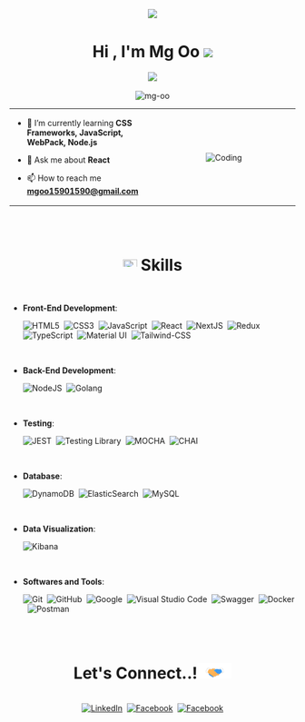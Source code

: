 <p align="center" ><img  src = "https://github.com/7oSkaaa/7oSkaaa/blob/main/Images/about_me.gif?raw=true" width = 100px></p>
<h1 align="center"><b>Hi , I'm Mg Oo   </b><img src="https://media.giphy.com/media/hvRJCLFzcasrR4ia7z/giphy.gif" width="35"></h1>
<p align="center"><a href="https://github.com/DenverCoder1/readme-typing-svg"><img src="https://readme-typing-svg.herokuapp.com?font=Time+New+Roman&color=cyan&size=20&center=true&vCenter=true&width=600&height=50&lines=A+Passionate+React+Frontend+Developer;Love+to+learn+new+languages+and+coding+.....<3"></a></p>
<p align="center"> <img src="https://komarev.com/ghpvc/?username=mg-oo&label=Profile%20views&color=0e75b6&style=flat" alt="mg-oo" /> </p>

<table align="center">
<tr border="none">
<td width="50%" align="left">

- 🌱 I’m currently learning **CSS Frameworks, JavaScript, WebPack, Node.js**

- 💬 Ask me about **React**

- 📫 How to reach me **mgoo15901590@gmail.com**

</td>
  <td width="50%" align="center">
    <img align="center" alt="Coding" width="450" src="https://repository-images.githubusercontent.com/588181932/e36ec678-7984-4cdd-8e4c-a3932772ff8e">
  </td>
</tr>
</table>

<br>
<br>

## <h1 align="center"><picture><img src="https://media2.giphy.com/media/QssGEmpkyEOhBCb7e1/giphy.gif?cid=ecf05e47a0n3gi1bfqntqmob8g9aid1oyj2wr3ds3mg700bl&rid=giphy.gif" width ="25" height="20"></picture> **Skills**</h1>

<br>

<p align="center">

- **Front-End Development**:

  ![HTML5](https://img.shields.io/badge/HTML5%20-%23E34F26.svg?style=for-the-badge&logo=html5&logoColor=white)&nbsp;
  ![CSS3](https://img.shields.io/badge/CSS%20-%231572B6.svg?style=for-the-badge&logo=css3&logoColor=white)&nbsp;
  ![JavaScript](https://img.shields.io/badge/JavaScript%20-%23F7DF1E.svg?style=for-the-badge&logo=javascript&logoColor=black)&nbsp;
  ![React](https://img.shields.io/badge/react-%2320232a.svg?style=for-the-badge&logo=react&logoColor=%2361DAFB)&nbsp;
  ![NextJS](https://img.shields.io/badge/Next-black?style=for-the-badge&logo=next.js&logoColor=white)&nbsp;
  ![Redux](https://img.shields.io/badge/Redux-593D88?style=for-the-badge&logo=redux&logoColor=white)&nbsp;
  ![TypeScript](https://shields.io/badge/TypeScript-3178C6?logo=TypeScript&logoColor=FFF&style=for-the-badge)&nbsp;
  ![Material UI](https://img.shields.io/badge/Material%20UI-007FFF?style=for-the-badge&logo=mui&logoColor=white)&nbsp;
  ![Tailwind-CSS](https://img.shields.io/badge/tailwindcss-0F172A?&logo=tailwindcss&style=for-the-badge)&nbsp;

<br>

- **Back-End Development**:

  ![NodeJS](https://img.shields.io/badge/Node.js-43853D?style=for-the-badge&logo=node.js&logoColor=white)&nbsp;
  ![Golang](https://img.shields.io/badge/Go-00ADD8?style=for-the-badge&logo=go&logoColor=white)

<br>

- **Testing**:

  ![JEST](https://img.shields.io/badge/-jest-%23C21325?style=for-the-badge&logo=jest&logoColor=white)&nbsp;
  ![Testing Library](https://img.shields.io/badge/-TestingLibrary-%23E33332?style=for-the-badge&logo=testing-library&logoColor=white)&nbsp;
  ![MOCHA](https://img.shields.io/badge/-mocha-%238D6748?style=for-the-badge&logo=mocha&logoColor=white)&nbsp;
  ![CHAI](https://img.shields.io/badge/chai.js-323330?style=for-the-badge&logo=chai&logoColor=red)

<br>

- **Database**:

  ![DynamoDB](https://img.shields.io/badge/Amazon%20DynamoDB-4053D6?style=for-the-badge&logo=Amazon%20DynamoDB&logoColor=white)&nbsp;
  ![ElasticSearch](https://img.shields.io/badge/Elastic_Search-005571?style=for-the-badge&logo=elasticsearch&logoColor=white)&nbsp;
  ![MySQL](https://img.shields.io/badge/MySQL-00000F?style=for-the-badge&logo=mysql&logoColor=white)

<br>

- **Data Visualization**:

  ![Kibana](https://img.shields.io/badge/Kibana-005571?style=for-the-badge&logo=Kibana&logoColor=white)

<br>

- **Softwares and Tools**:

    ![Git](https://img.shields.io/badge/git-%23F05033.svg?style=for-the-badge&logo=git&logoColor=white)&nbsp;
    ![GitHub](https://img.shields.io/badge/github-%23121011.svg?style=for-the-badge&logo=github&logoColor=white)&nbsp;
    ![Google](https://img.shields.io/badge/google-%234285F4.svg?style=for-the-badge&logo=google&logoColor=white)&nbsp;
    ![Visual Studio Code](https://img.shields.io/badge/Visual%20Studio%20Code-0078d7.svg?style=for-the-badge&logo=visual-studio-code&logoColor=white)&nbsp;
    ![Swagger](https://img.shields.io/badge/-Swagger-%23Clojure?style=for-the-badge&logo=swagger&logoColor=white)&nbsp;
    ![Docker](https://img.shields.io/badge/docker-%230db7ed.svg?style=for-the-badge&logo=docker&logoColor=white)&nbsp;
    ![Postman](https://img.shields.io/static/v1?style=for-the-badge&message=Postman&color=FF6C37&logo=Postman&logoColor=FFFFFF&label=)
  
</p>
<br>
<br>

## <h1 align="center"><b> Let's Connect..!</b><img src="./images/handshake.gif" width ="60"></h1>

<br>
<div align='center'>
<a href="https://www.linkedin.com/in/mg-oo-569b85235" target="_blank"><img src="https://img.shields.io/badge/LinkedIn-%230077B5.svg?&style=flat-square&logo=linkedin&logoColor=white" alt="LinkedIn" height="25"></a>&nbsp;
<a href="https://www.facebook.com/profile.php?id=100011959217956&mibextid=LQQJ4d" target="_blank"><img src="https://img.shields.io/badge/Facebook-%231877F2.svg?&style=flat-square&logo=facebook&logoColor=white" alt="Facebook" height="25"></a>&nbsp;
<a href="mailto:mgoo15901590@gmail.com"><img src="https://img.shields.io/badge/Gmail-D14836?style=for-the-badge&logo=gmail&logoColor=white" alt="Facebook" height="25"></a>
</div>

</p>
  
  
